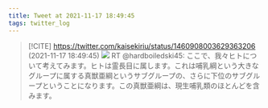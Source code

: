 ```yaml
---
title: Tweet at 2021-11-17 18:49:45
tags: twitter_log
---
```


> [!CITE] https://twitter.com/kaisekiriu/status/1460908003629363206 (2021-11-17 18:49:45)
> ![](https://twitter.com/kaisekiriu/status/1460908003629363206)
> RT @hardboiledski45: ここで、我々ヒトについて考えてみます。ヒトは霊長目に属します。これは哺乳綱という大きなグループに属する真獣亜綱というサブグループの、さらに下位のサブグループということになります。この真獣亜綱は、現生哺乳類のほとんどを含みます。
